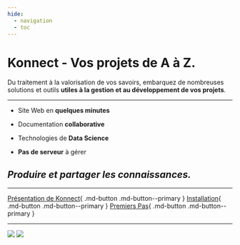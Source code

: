```yaml
---
hide:
  - navigation
  - toc
---
```




# **Konnect** - Vos projets de A à Z.

Du traitement à la valorisation de vos savoirs, embarquez de nombreuses solutions et outils **utiles à la gestion et au développement de vos projets**.

---

* Site Web en **quelques minutes**

* Documentation **collaborative**

* Technologies de **Data Science**

* **Pas de serveur** à gérer

## *Produire et partager les connaissances.*

---



[Présentation de Konnect](./konnect/presentation_konnect){ .md-button .md-button--primary } [Installation](./konnect/guide_installation/prerequis){ .md-button .md-button--primary } [Premiers Pas](./konnect/fonctionnalites/interfaces/){ .md-button .md-button--primary }

---





![](https://img.shields.io/badge/Maintenu-Oui-success.svg) ![](https://img.shields.io/github/repo-size/Konsilion/Konnect?style=?style=for-the-badge)



<html>
<head>
<link rel="stylesheet" href="../_css/accueil.css" />
</head>
</html>